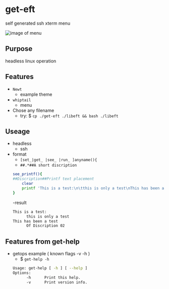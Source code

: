 # get-eft
self generated ssh xterm  menu

![image of menu](https://github.com/Tearran/get-eft/raw/main/eft-menu.png)
## Purpose 
headless linux operation

## Features
- `Newt`
  - example theme  
- `whiptail` 
  - menu 
- Chose any filename 
  - try: $ `cp ./get-eft ./libeft && bash ./libeft`

## Useage
- headless 
  - ssh
- format
  - `[set_|get_ |see_ |run_ ]anyname(){`
  - `##.*##A short discription` 
  ```bash
  see_printf(){
  ##Discription##Printf text placement
      clear
      printf 'This is a test:\n\tthis is only a test\nThis has been a test\n\tOf Discription 02\n'
  }      
  ``` 
  -result
  ```bash
  This is a test:
        this is only a test
  This has been a test
        Of Discription 02
   ```

## Features from get-help

- getops example ( known flags -v -h )
  - $ `get-help -h`
  ```bash
  Usage: get-help [ -h ] [ --help ]
  Options:
        -h      Print this help.
        -v      Print version info.
  ```
